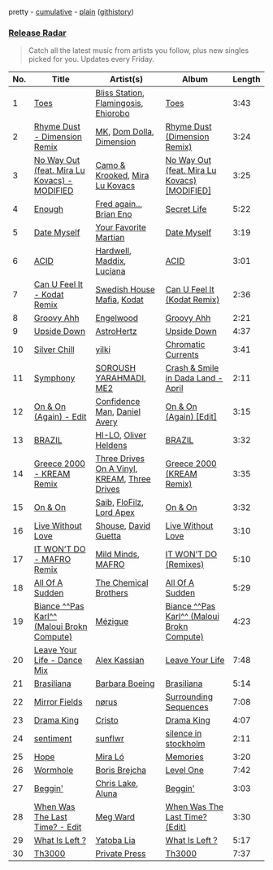 pretty - [cumulative](/playlists/cumulative/Release%20Radar.md) - [plain](/playlists/plain/37i9dQZEVXbsudmxBFKW7G) ([githistory](https://github.githistory.xyz/vitokorn/spotify-playlist-archive/blob/master/playlists/plain/37i9dQZEVXbsudmxBFKW7G))

### [Release Radar](https://open.spotify.com/playlist/37i9dQZEVXbsudmxBFKW7G)

> Catch all the latest music from artists you follow, plus new singles picked for you. Updates every Friday.

| No. | Title | Artist(s) | Album | Length |
|---|---|---|---|---|
| 1 | [Toes](https://open.spotify.com/track/2eiB7gUB6z99y3II4w92Zt) | [Bliss Station](https://open.spotify.com/artist/14nuxkCmtQBF2SJfwl6vLu), [Flamingosis](https://open.spotify.com/artist/75cW8FFekyCjj0mfZM1Gfb), [Ehiorobo](https://open.spotify.com/artist/5kZ3bLambJ4rBTQ7c2pmi5) | [Toes](https://open.spotify.com/album/7LijW08S5sExwdbNpK013J) | 3:43 |
| 2 | [Rhyme Dust - Dimension Remix](https://open.spotify.com/track/185mPScSGRuSVx3vRWhfhg) | [MK](https://open.spotify.com/artist/1yqxFtPHKcGcv6SXZNdyT9), [Dom Dolla](https://open.spotify.com/artist/205i7E8fNVfojowcQSfK9m), [Dimension](https://open.spotify.com/artist/1QMgre3BHX161ZHtWMUu6S) | [Rhyme Dust (Dimension Remix)](https://open.spotify.com/album/1mWuM3OwnWvd2JT8qpgfz4) | 3:24 |
| 3 | [No Way Out (feat. Mira Lu Kovacs) - MODIFIED](https://open.spotify.com/track/4FtAQdvmWP5n9EYXRB7gZK) | [Camo & Krooked](https://open.spotify.com/artist/2N8IPNZTiNo3nj4mreOlHU), [Mira Lu Kovacs](https://open.spotify.com/artist/0T8xnqWlhMlkQX7fFUFQDr) | [No Way Out (feat. Mira Lu Kovacs) [MODIFIED]](https://open.spotify.com/album/5KOuRoMBQIf1JyxKYnyfHE) | 3:25 |
| 4 | [Enough](https://open.spotify.com/track/2qMLbeUM1IunPifKpvzqDx) | [Fred again..](https://open.spotify.com/artist/4oLeXFyACqeem2VImYeBFe), [Brian Eno](https://open.spotify.com/artist/7MSUfLeTdDEoZiJPDSBXgi) | [Secret Life](https://open.spotify.com/album/1FJVbtVFLARPKbn1HepNh1) | 5:22 |
| 5 | [Date Myself](https://open.spotify.com/track/6RIBomyZYnGXPbn14ayw7m) | [Your Favorite Martian](https://open.spotify.com/artist/4J6UXkUpIArZbKXhh0cOC2) | [Date Myself](https://open.spotify.com/album/4qX4sfUMK59f3CQba8X4Ps) | 3:19 |
| 6 | [ACID](https://open.spotify.com/track/6JkQb1qCCJDBV7kW5vJUAH) | [Hardwell](https://open.spotify.com/artist/6BrvowZBreEkXzJQMpL174), [Maddix](https://open.spotify.com/artist/0RMeG9M8QFzss9bAbq99KA), [Luciana](https://open.spotify.com/artist/4ugGMtXC28CVR5hlYJy9wV) | [ACID](https://open.spotify.com/album/7LAUJxkEQOBf6rbS0MXUi6) | 3:01 |
| 7 | [Can U Feel It - Kodat Remix](https://open.spotify.com/track/7LERIji1jjCTXxSJzGk0Na) | [Swedish House Mafia](https://open.spotify.com/artist/1h6Cn3P4NGzXbaXidqURXs), [Kodat](https://open.spotify.com/artist/1UA9ppk2wZSheAkpVil31J) | [Can U Feel It (Kodat Remix)](https://open.spotify.com/album/12QReDIwdko6xhcWoE1x93) | 2:36 |
| 8 | [Groovy Ahh](https://open.spotify.com/track/5tVtYadvklD48Zxs7JYP6f) | [Engelwood](https://open.spotify.com/artist/7rgCh0Go1ezmcV75kXQM2T) | [Groovy Ahh](https://open.spotify.com/album/5aAxCfC1BdPadGXsAj295X) | 2:21 |
| 9 | [Upside Down](https://open.spotify.com/track/04ayKHeAxAWPPXdLahvpDH) | [AstroHertz](https://open.spotify.com/artist/5vaObyIjKlwnyb9PVTtn6c) | [Upside Down](https://open.spotify.com/album/5TTTgCtyPo7ak9gK6hkgAh) | 4:37 |
| 10 | [Silver Chill](https://open.spotify.com/track/1ddm4xOIZksDt4WpQisSBo) | [yilki](https://open.spotify.com/artist/5bT9WPE77hND7kuwxUcYpL) | [Chromatic Currents](https://open.spotify.com/album/1IrtAXlv9YSUMucZbawEqD) | 3:41 |
| 11 | [Symphony](https://open.spotify.com/track/2v3Jv6uRKyyF7WprCOxhdB) | [SOROUSH YARAHMADI](https://open.spotify.com/artist/1E5PxKm9kIHw6KHgCkm6hA), [ME2](https://open.spotify.com/artist/6nErdUxP8eWsPkXualjqQ1) | [Crash & Smile in Dada Land - April](https://open.spotify.com/album/3c8quPChWZp7TzsjKhg1Se) | 2:11 |
| 12 | [On & On (Again) - Edit](https://open.spotify.com/track/1tYwSPYzoCZLQKbFbvt0fS) | [Confidence Man](https://open.spotify.com/artist/0RwXnFrEoI8tltFvYpJgP6), [Daniel Avery](https://open.spotify.com/artist/1EULJuDFWpZ9xg4YwtUGGt) | [On & On (Again) [Edit]](https://open.spotify.com/album/6icyrehEsAbRwrnVPvGn5u) | 3:15 |
| 13 | [BRAZIL](https://open.spotify.com/track/1ORp1yoMlfMqlRn83VTB2O) | [HI-LO](https://open.spotify.com/artist/0ETJQforv5OXgDgidQv9qd), [Oliver Heldens](https://open.spotify.com/artist/5nki7yRhxgM509M5ADlN1p) | [BRAZIL](https://open.spotify.com/album/1XpQBTKoUEImwzvgolPS0K) | 3:32 |
| 14 | [Greece 2000 - KREAM Remix](https://open.spotify.com/track/3lLOuE6Z5jlQVqO2bbpC8A) | [Three Drives On A Vinyl](https://open.spotify.com/artist/10feV0eOe64kjUc95Lnfuv), [KREAM](https://open.spotify.com/artist/0DdDnziut7wOo6cAYWVZC5), [Three Drives](https://open.spotify.com/artist/6zgVdOBoN1Fu4JGqd9SZlG) | [Greece 2000 (KREAM Remix)](https://open.spotify.com/album/33SvBsfAut1yQ9BizcWIOV) | 3:35 |
| 15 | [On & On](https://open.spotify.com/track/32xJOfdwWkMvfAtQ6ngg8Y) | [Saib](https://open.spotify.com/artist/6N4HlHINMvoTyAL0yhBUCk), [FloFilz](https://open.spotify.com/artist/39ZQx0618UYVBgGTDOJ2ds), [Lord Apex](https://open.spotify.com/artist/052uglZ4PgpVs8YxEOViXz) | [On & On](https://open.spotify.com/album/3ZIF2Rl32E4uuh9Epth9kQ) | 3:32 |
| 16 | [Live Without Love](https://open.spotify.com/track/4V1SO4C2wG9bTq6Cp7yYyA) | [Shouse](https://open.spotify.com/artist/2TcGJdSOiOvITBzhvfX8XB), [David Guetta](https://open.spotify.com/artist/1Cs0zKBU1kc0i8ypK3B9ai) | [Live Without Love](https://open.spotify.com/album/2Win77LZ47jEOcVu6HcMhX) | 3:10 |
| 17 | [IT WON’T DO - MAFRO Remix](https://open.spotify.com/track/4rs6DvEsIy0DH4etMdrFRI) | [Mild Minds](https://open.spotify.com/artist/3Ka3k9K2WStR52UJVtbJZW), [MAFRO](https://open.spotify.com/artist/2Y9v3pyVuYM0o8bSLAUUZm) | [IT WON’T DO (Remixes)](https://open.spotify.com/album/6YoVHovt2uyjCKkQurPX59) | 5:10 |
| 18 | [All Of A Sudden](https://open.spotify.com/track/0RD2AT3sAoSLcMxvcjayrQ) | [The Chemical Brothers](https://open.spotify.com/artist/1GhPHrq36VKCY3ucVaZCfo) | [All Of A Sudden](https://open.spotify.com/album/5hcYHt4yIcGt24boikeG18) | 5:29 |
| 19 | [Biance ^^Pas Karl^^ (Maloui Brokn Compute)](https://open.spotify.com/track/2ti9Dpw3bvT3vkolEWjEht) | [Mézigue](https://open.spotify.com/artist/7B8eMhFI61FTQYeLSERF0l) | [Biance ^^Pas Karl^^ (Maloui Brokn Compute)](https://open.spotify.com/album/3Jgs4KNzPr370ZZprK0RDx) | 4:23 |
| 20 | [Leave Your Life - Dance Mix](https://open.spotify.com/track/47spAvpXJD84voeCYQUBlh) | [Alex Kassian](https://open.spotify.com/artist/3YcfGOBLEsPKVZj5Ecu0QY) | [Leave Your Life](https://open.spotify.com/album/4qeik8tRjrndVWsaS7bRBS) | 7:48 |
| 21 | [Brasiliana](https://open.spotify.com/track/6doB8kVzb5ZWeyabQrFoVs) | [Barbara Boeing](https://open.spotify.com/artist/7uf1b4UI1VVKwwcQO0laWZ) | [Brasiliana](https://open.spotify.com/album/1YEDKML9t6hEvBS4EE5GrC) | 5:14 |
| 22 | [Mirror Fields](https://open.spotify.com/track/7Cw1j7FxgbTMssmhfZHeB3) | [nørus](https://open.spotify.com/artist/11V5ILUaU0e00lfttXHEpz) | [Surrounding Sequences](https://open.spotify.com/album/77oAuW0FaJ4m1dktHUWUzB) | 7:08 |
| 23 | [Drama King](https://open.spotify.com/track/6cVnZ08GoE3fo25xqoCozi) | [Cristo](https://open.spotify.com/artist/1gW0AhA52qYA61vLIDeotP) | [Drama King](https://open.spotify.com/album/2BEbGAm2dJOnqAf9AaBer8) | 4:07 |
| 24 | [sentiment](https://open.spotify.com/track/6A3GXiIueSfGxVZAEzRWiK) | [sunflwr](https://open.spotify.com/artist/1vXY7FiXJPu6j456ZcrtIF) | [silence in stockholm](https://open.spotify.com/album/6hKn8h92rVWOGz2zrGFeZd) | 2:11 |
| 25 | [Hope](https://open.spotify.com/track/0XU7JhTqmlDLjPYj4FPgzG) | [Mira Ló](https://open.spotify.com/artist/2EkenShwPVmsKBiz3SlTdZ) | [Memories](https://open.spotify.com/album/7l2jdsVtARIigiTQ79NogL) | 3:20 |
| 26 | [Wormhole](https://open.spotify.com/track/6uWONZ4EV0NcH59BMiMGYx) | [Boris Brejcha](https://open.spotify.com/artist/6caPJFLv1wesmM7gwK1ACy) | [Level One](https://open.spotify.com/album/32nuiBkyfkO2lLAvLgajFz) | 7:42 |
| 27 | [Beggin'](https://open.spotify.com/track/74nEGIzIefJhJ5qX7NeIAz) | [Chris Lake](https://open.spotify.com/artist/5Igpc9iLZ3YGtKeYfSrrOE), [Aluna](https://open.spotify.com/artist/5ITI6SEoUZMIXXkzCfr4oE) | [Beggin'](https://open.spotify.com/album/4PCf8xkYY6ZlrQh48AQP1V) | 3:03 |
| 28 | [When Was The Last Time? - Edit](https://open.spotify.com/track/2ISqjavLKujCNzrQPNqHMl) | [Meg Ward](https://open.spotify.com/artist/2mD3jEYpdABPmYGMkwIp8s) | [When Was The Last Time? (Edit)](https://open.spotify.com/album/6TSUmHtA1VfJtAN5UnwOSD) | 3:30 |
| 29 | [What Is Left ?](https://open.spotify.com/track/0q3UqLyVWkWqWu7xRFiCkX) | [Yatoba Lia](https://open.spotify.com/artist/5WznKCYPlqfY2MeE0shGRA) | [What Is Left ?](https://open.spotify.com/album/5x3B897QIJIbQUHi77BSRe) | 5:17 |
| 30 | [Th3000](https://open.spotify.com/track/3Sx7DPJ4TIBuTLdRHOCIT9) | [Private Press](https://open.spotify.com/artist/6P7gZ6hLuBrxelDuq28bR8) | [Th3000](https://open.spotify.com/album/116SdJBI9rCpvJLFgfP5V1) | 7:37 |